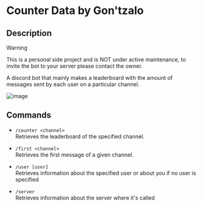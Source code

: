 # Counter Data by Gon'tzalo

## Description

> [!WARNING]  
> This is a personal side project and is NOT under active maintenance, to invite the bot to your server please contact the owner.

A discord bot that mainly makes a leaderboard with the amount of messages sent by each user on a particular channel.

![image](https://github.com/diazgonza17/counter-data/assets/112364134/d95971f0-cc4f-4394-b03a-5e0bc788adbc)

## Commands

- `/counter <channel>`  
  Retrieves the leaderboard of the specified channel.

- `/first <channel>`  
  Retrieves the first message of a given channel.

- `/user [user]`  
  Retrieves information about the specified user or about you if no user is specified

- `/server`  
  Retrieves information about the server where it's called
